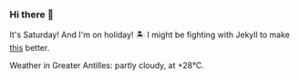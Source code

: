 ### Hi there :wave:

It's Saturday! And I'm on holiday! :desert_island: I might be fighting with Jekyll to make [this](https://swissclubto.github.io) better.

Weather in Greater Antilles: partly cloudy, at +28°C.
